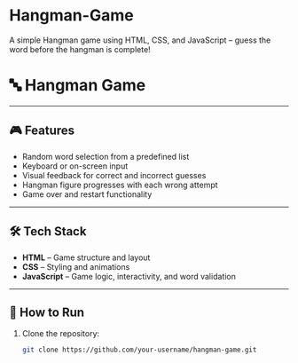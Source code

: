 # Hangman-Game
A simple Hangman game using HTML, CSS, and JavaScript – guess the word before the hangman is complete!
# 🔤 Hangman Game



---

## 🎮 Features

- Random word selection from a predefined list
- Keyboard or on-screen input
- Visual feedback for correct and incorrect guesses
- Hangman figure progresses with each wrong attempt
- Game over and restart functionality

---

## 🛠️ Tech Stack

- **HTML** – Game structure and layout
- **CSS** – Styling and animations
- **JavaScript** – Game logic, interactivity, and word validation

---

## 🚀 How to Run

1. Clone the repository:

   ```bash
   git clone https://github.com/your-username/hangman-game.git
